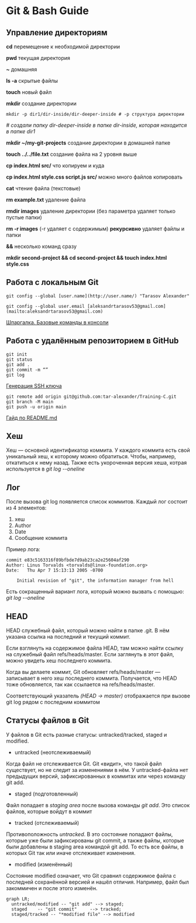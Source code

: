 # Git & Bash Guide

## Управление директориям

**cd** перемещение к необходимой директории

**pwd** текущая директория

**~** домашняя

**ls -a** скрытые файлы

**touch** новый файл

**mkdir** создание директории

```
mkdir -p dir1/dir-inside/dir-deeper-inside # -p структура директории
```

*# создали папку dir-deeper-inside в папке dir-inside, которая находится в папке dir1*

**mkdir ~/my-git-projects** создание директории в домашней папке

**touch ../../file.txt** создание файла на 2 уровня выше

**cp index.html src/** что копируем и куда

**cp index.html style.css script.js src/** можно много файлов копировать

**cat** чтение файла (текстовые)

**rm example.txt** удаление файла

**rmdir images** удаление директории (без параметра удаляет только пустые папки)

**rm -r images** (-r удаляет с содержимым) **рекурсивно** удаляет файлы и папки

**&&** несколько команд сразу

**mkdir second-project && cd second-project && touch index.html style.css**

## Работа с локальным Git

```
git config --global [user.name](http://user.name/) "Tarasov Alexander"

git config --global user.email [aleksandrtarasov53@gmail.com](mailto:aleksandrtarasov53@gmail.com)
```

[Шпаргалка. Базовые команды в консоли](https://practicum.yandex.ru/trainer/git-basics/lesson/fe0bcd71-f592-423b-bb81-27c37a6a115b/)

## Работа с удалённым репозиторием в GitHub

```
git init
git status
git add .
git commit -m “”
git log
```

[Генерация SSH ключа](https://practicum.yandex.ru/trainer/git-basics/lesson/42435683-0922-4231-bfb4-d7d32d61f50a/)

```
git remote add origin git@github.com:tar-alexander/Training-C.git
git branch -M main
git push -u origin main
```

[Гайд по README.md](https://practicum.yandex.ru/trainer/git-basics/lesson/c6b9607c-e8bc-4446-89f9-c74522c3492f/)

## Хеш

Хеш — основной идентификатор коммита. У каждого коммита есть свой уникальный хеш, к которому можно обратиться. Чтобы, например, откатиться к нему назад. Также есть укороченная версия хеша, котрая используется в *git log --oneline*

## Лог

После вызова git log появляется список коммитов. Каждый лог состоит из 4 элементов:

1) хеш
2) Author
3) Date
4) Сообщение коммита

Пример лога:

```
commit e83c5163316f89bfbde7d9ab23ca2e25604af290
Author: Linus Torvalds <torvalds@linux-foundation.org>
Date:   Thu Apr 7 15:13:13 2005 -0700

    Initial revision of "git", the information manager from hell
```
Есть сокращенный вариант лога, который можно вызвать с помощью: *git log --oneline*

## HEAD

HEAD служебный файл, который можно найти в папке .git. В нём указана ссылка на последний и текущий коммит. 

Если взглянуть на содержимое файла HEAD, там можно найти ссылку на служебный файл refs/heads/master. Если заглянуть в этот файл, можно увидеть хеш последнего коммита.

Когда вы делаете коммит, Git обновляет refs/heads/master — записывает в него хеш последнего коммита. Получается, что HEAD тоже обновляется, так как ссылается на refs/heads/master.

Соответствующий указатель *(HEAD -> master)* отображается при вызове git log рядом с последним коммитом

## Статусы файлов в Git

У файлов в Git есть разные статусы: untracked/tracked, staged и modified.

* untracked (неотслеживаемый)

Когда файл не отслеживается Git. Git «видит», что такой файл существует, но не следит за изменениями в нём. У untracked-файла нет предыдущих версий, зафиксированных в коммитах или через команду git add.

* staged (подготовленный)

Файл попадает в *staging area* после вызова команды *git add*. Это список файлов, которые войдут в коммит

* tracked (отслеживаемый)

Противоположность *untracked*. В это состояние попадают файлы, которые уже были зафиксированы git commit, а также файлы, которые были добавлены в staging area командой git add. То есть все файлы, в которых Git так или иначе отслеживает изменения.

* modified (изменённый)

Состояние modified означает, что Git сравнил содержимое файла с последней сохранённой версией и нашёл отличия. Например, файл был закоммичен и после этого изменён.

```mermaid
graph LR;
  untracked/modified -- "git add" --> staged;
  staged    -- "git commit"     --> tracked;
  staged/tracked -- "*modified file" --> modified

```
